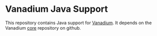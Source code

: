 Vanadium Java Support
=====================

This repository contains Java support for [Vanadium](https://v.io). It depends on
the Vanadium [core](https://github.com/vanadium/core) repository on github.
